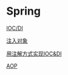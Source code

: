 Spring
===

[IOC/DI](./IOC&DI.md)

[注入对象](./注入对象.md)

[用注解方式实现IOC&DI](./用注解方式实现IOC&DI.md)

[AOP](./AOP.md)
